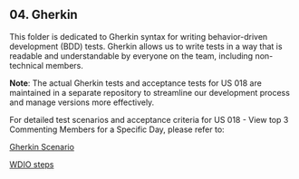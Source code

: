 ## 04. Gherkin

This folder is dedicated to Gherkin syntax for writing behavior-driven development (BDD) tests. Gherkin allows us to write tests in a way that is readable and understandable by everyone on the team, including non-technical members.

**Note**: The actual Gherkin tests and acceptance tests for US 018 are maintained in a separate repository to streamline our development process and manage versions more effectively. 

For detailed test scenarios and acceptance criteria for US 018 - View top 3 Commenting Members for a Specific Day, please refer to:

[Gherkin Scenario](https://github.com/Departamento-de-Engenharia-Informatica/switch-qa-23-project-acceptancetests-switch-qa-23-2/blob/main/features/gherkin-scenarios/us018/topThreeMembers.feature)

[WDIO steps](https://github.com/Departamento-de-Engenharia-Informatica/switch-qa-23-project-acceptancetests-switch-qa-23-2/blob/main/features/step-definitions/us018-steps/topThreeMembers-steps.ts)

